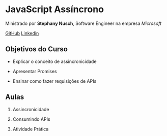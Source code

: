 # JavaScript Assíncrono

Ministrado por **Stephany Nusch**, Software Engineer na empresa *Microsoft*

[GitHub](https://github.com/stebsnusch)
[Linkedin](https://www.linkedin.com/in/stephanynusch/)


## Objetivos do Curso

* Explicar o conceito de assincronicidade

* Apresentar Promises

* Ensinar como fazer requisições de APIs

## Aulas

1. Assincronicidade

2. Consumindo APIs

3. Atividade Prática
